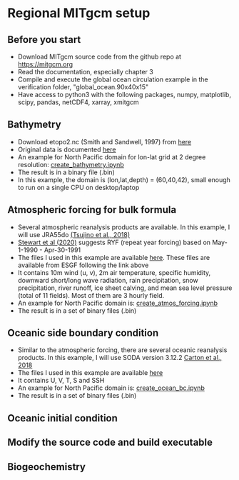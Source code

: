 # Regional MITgcm setup

## Before you start
  - Download MITgcm source code from the github repo at https://mitgcm.org
  - Read the documentation, especially chapter 3
  - Compile and execute the global ocean circulation example in the verification folder, "global_ocean.90x40x15"
  - Have access to python3 with the following packages, numpy, matplotlib, scipy, pandas, netCDF4, xarray, xmitgcm 

## Bathymetry
  - Download etopo2.nc (Smith and Sandwell, 1997) from [here](https://o2.eas.gatech.edu/data/etopo2.nc)
  - Original data is documented [here](https://sos.noaa.gov/catalog/datasets/etopo2-topography-and-bathymetry-natural-colors/#description-data-source)
  - An example for North Pacific domain for lon-lat grid at 2 degree resolution: [create_bathymetry.ipynb](https://github.com/takaito1/MITgcm_regional_setup/blob/main/create_bathymetry.ipynb)
  - The result is in a binary file (.bin)
  - In this example, the domain is (lon,lat,depth) = (60,40,42), small enough to run on a single CPU on desktop/laptop
    
## Atmospheric forcing for bulk formula
  - Several atmospheric reanalysis products are available. In this example, I will use JRA55do [(Tsujino et al., 2018)](https://climate.mri-jma.go.jp/pub/ocean/JRA55-do/)
  - [Stewart et al (2020)](https://www.sciencedirect.com/science/article/pii/S1463500319302768) suggests RYF (repeat year forcing) based on May-1-1990 - Apr-30-1991
  - The files I used in this example are available [here](https://www.dropbox.com/s/ezqbpab0r1z7vey/jra55do-1990-1991.nc.tar.gz?dl=0). These files are available from ESGF following the link above
  - It contains 10m wind (u, v), 2m air temperature, specific humidity, downward short/long wave radiation, rain precipitation, snow precipitation, river runoff, ice sheet calving, and mean sea level pressure (total of 11 fields). Most of them are 3 hourly field.
  - An example for North Pacific domain is: [create_atmos_forcing.ipynb](https://github.com/takaito1/MITgcm_regional_setup/blob/main/create_atmos_forcing.ipynb)
  - The result is in a set of binary files (.bin)

## Oceanic side boundary condition
  - Similar to the atmospheric forcing, there are several oceanic reanalysis products. In this example, I will use SODA version 3.12.2 [Carton et al., 2018](https://www2.atmos.umd.edu/~ocean/)
  - The files I used in this example are available [here](https://www.dropbox.com/s/o4xco4k1ddpichs/soda3.12.2-1990-1991.nc.tar.gz?dl=0)
  - It contains U, V, T, S and SSH
  - An example for North Pacific domain is: [create_ocean_bc.ipynb](https://github.com/takaito1/MITgcm_regional_setup/blob/main/create_ocean_bc.ipynb)
  - The result is in a set of binary files (.bin)
    
## Oceanic initial condition

## Modify the source code and build executable

## Biogeochemistry

